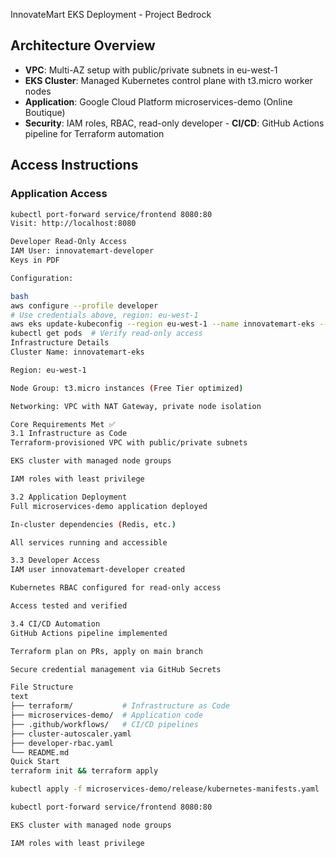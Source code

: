 InnovateMart EKS Deployment - Project Bedrock

## Architecture Overview
- **VPC**: Multi-AZ setup with public/private subnets in eu-west-1
- **EKS Cluster**: Managed Kubernetes control plane with t3.micro worker nodes
- **Application**: Google Cloud Platform microservices-demo (Online Boutique)
- **Security**: IAM roles, RBAC, read-only developer - **CI/CD**: GitHub Actions pipeline for Terraform automation

## Access Instructions

### Application Access
```bash
kubectl port-forward service/frontend 8080:80
Visit: http://localhost:8080

Developer Read-Only Access
IAM User: innovatemart-developer
Keys in PDF

Configuration:

bash
aws configure --profile developer
# Use credentials above, region: eu-west-1
aws eks update-kubeconfig --region eu-west-1 --name innovatemart-eks --profile developer
kubectl get pods  # Verify read-only access
Infrastructure Details
Cluster Name: innovatemart-eks

Region: eu-west-1

Node Group: t3.micro instances (Free Tier optimized)

Networking: VPC with NAT Gateway, private node isolation

Core Requirements Met ✅
3.1 Infrastructure as Code
Terraform-provisioned VPC with public/private subnets

EKS cluster with managed node groups

IAM roles with least privilege

3.2 Application Deployment
Full microservices-demo application deployed

In-cluster dependencies (Redis, etc.)

All services running and accessible

3.3 Developer Access
IAM user innovatemart-developer created

Kubernetes RBAC configured for read-only access

Access tested and verified

3.4 CI/CD Automation
GitHub Actions pipeline implemented

Terraform plan on PRs, apply on main branch

Secure credential management via GitHub Secrets

File Structure
text
├── terraform/           # Infrastructure as Code
├── microservices-demo/  # Application code
├── .github/workflows/   # CI/CD pipelines
├── cluster-autoscaler.yaml
├── developer-rbac.yaml
└── README.md
Quick Start
terraform init && terraform apply

kubectl apply -f microservices-demo/release/kubernetes-manifests.yaml

kubectl port-forward service/frontend 8080:80

EKS cluster with managed node groups

IAM roles with least privilege
